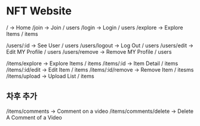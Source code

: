 # NFT Website

/ -> Home
/join -> Join / users
/login -> Login / users
/explore -> Explore Items / items

/users/:id -> See User / users
/users/logout -> Log Out / users
/users/edit -> Edit MY Profile / users
/users/remove -> Remove MY Profile / users

/items/explore -> Explore Items / items
/items/:id -> Item Detail / items
/items/:id/edit -> Edit Item / items
/items/:id/remove -> Remove Item / itesms
/items/upload -> Upload List / items

## 차후 추가

/items/comments -> Comment on a video
/items/comments/delete -> Delete A Comment of a Video
